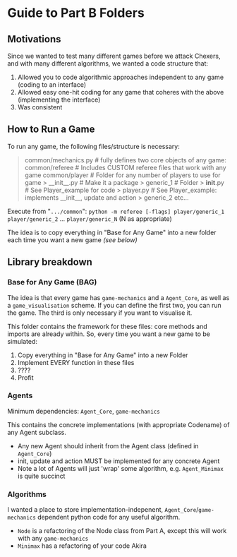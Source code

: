 # Guide to Part B Folders

## Motivations
Since we wanted to test many different games before we attack Chexers,
and with many different algorithms, we wanted a code structure that:
1. Allowed you to code algorithmic approaches independent to any game (coding to an interface)
2. Allowed easy one-hit coding for any game that coheres with the above (implementing the interface)
3. Was consistent

## How to Run a Game
To run any game, the following files/structure is necessary:
> common/mechanics.py          # fully defines two core objects of any game:
> common/referee               # Includes CUSTOM referee files that work with any game
> common/player                # Folder for any number of players to use for game
    > \_\_init\_\_.py   # Make it a package
    > generic_1         # Folder
      > __init__.py     # See Player_example for code
      > player.py       # See Player_example: implements \_\_init\_\_, update and action
    > generic_2 etc...

Execute from "`.../common`": `python -m referee [-flags] player/generic_1 player/generic_2` ... `player/generic_N` (N as appropriate)

The idea is to copy everything in "Base for Any Game" into a new folder
each time you want a new game *(see below)*

## Library breakdown

### Base for Any Game (BAG)
The idea is that every game has `game-mechanics` and a `Agent_Core`, as well as a `game_visualisation` scheme. If you can define the first two, you can run the game. The third is only necessary if you want to visualise it.

This folder contains the framework for these files: core methods and imports
are already within. So, every time you want a new game to be simulated:
1. Copy everything in "Base for Any Game" into a new Folder
2. Implement EVERY function in these files
3. ????
4. Profit

### Agents
Minimum dependencies: `Agent_Core`, `game-mechanics`

This contains the concrete implementations (with appropriate Codename) of any Agent subclass.
- Any new Agent should inherit from the Agent class (defined in `Agent_Core`)
- init, update and action MUST be implemented for any concrete Agent
- Note a lot of Agents will just 'wrap' some algorithm, e.g. `Agent_Minimax` is quite succinct

### Algorithms
I wanted a place to store implementation-indepenent, `Agent_Core`/`game-mechanics` dependent python code for any useful algorithm.
- `Node` is a refactoring of the Node class from Part A, except this will work with any `game-mechanics`
- `Minimax` has a refactoring of your code Akira
